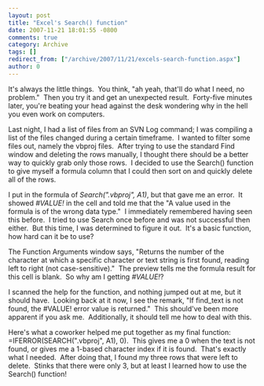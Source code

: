 ```yaml
---
layout: post
title: "Excel's Search() function"
date: 2007-11-21 18:01:55 -0800
comments: true
category: Archive
tags: []
redirect_from: ["/archive/2007/11/21/excels-search-function.aspx"]
author: 0
---
```

<!-- more -->
<p>It's always the little things.  You think, "ah yeah, that'll do what I need, no problem."  Then you try it and get an unexpected result.  Forty-five minutes later, you're beating your head against the desk wondering why in the hell you even work on computers.</p>  <p>Last night, I had a list of files from an SVN Log command; I was compiling a list of the files changed during a certain timeframe.  I wanted to filter some files out, namely the vbproj files.  After trying to use the standard Find window and deleting the rows manually, I thought there should be a better way to quickly grab only those rows.  I decided to use the Search() function to give myself a formula column that I could then sort on and quickly delete all of the rows.</p>  <p>I put in the formula of <em>Search(".vbproj", A1)</em>, but that gave me an error.  It showed <em>#VALUE!</em> in the cell and told me that the "A value used in the formula is of the wrong data type."  I immediately remembered having seen this before.  I tried to use Search once before and was not successful then either.  But this time, I was determined to figure it out.  It's a basic function, how hard can it be to use?</p>  <p>The Function Arguments window says, "Returns the number of the character at which a specific character or text string is first found, reading left to right (not case-sensitive)."  The preview tells me the formula result for this cell is blank.  So why am I getting <em>#VALUE!</em>?</p>  <p>I scanned the help for the function, and nothing jumped out at me, but it should have.  Looking back at it now, I see the remark, "If find_text is not found, the #VALUE! error value is returned."  This should've been more apparent if you ask me.  Additionally, it should tell me how to deal with this.</p>  <p>Here's what a coworker helped me put together as my final function: =IFERROR(SEARCH(".vbproj", A1), 0).  This gives me a 0 when the text is not found, or gives me a 1-based character index if it is found.  That's exactly what I needed.  After doing that, I found my three rows that were left to delete.  Stinks that there were only 3, but at least I learned how to use the Search() function!</p>


